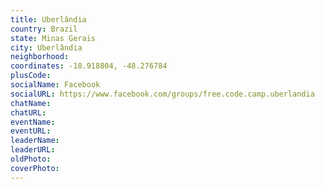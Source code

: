 ```yaml
---
title: Uberlândia
country: Brazil
state: Minas Gerais
city: Uberlândia
neighborhood: 
coordinates: -18.918804, -48.276784
plusCode:
socialName: Facebook
socialURL: https://www.facebook.com/groups/free.code.camp.uberlandia
chatName:
chatURL:
eventName:
eventURL:
leaderName:
leaderURL:
oldPhoto: 
coverPhoto:
---
```

